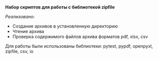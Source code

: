 **Набор скриптов для работы с библиотекой zipfile**


_Реализовано:_
* Создание архивов в установленную директорию
* Чтение архива
* Проверка содержимого файлов архива форматов pdf, xlsx, csv

Для работы были использованы библиотеки: pytest, pypdf, openpyxl, zipfile, csv, io